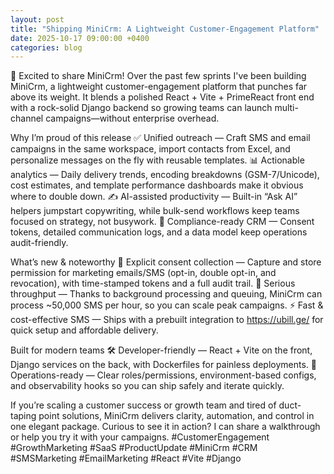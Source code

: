 ```yaml
---
layout: post
title: "Shipping MiniCrm: A Lightweight Customer-Engagement Platform"
date: 2025-10-17 09:00:00 +0400
categories: blog
---
```


🚀 Excited to share MiniCrm!
Over the past few sprints I've been building MiniCrm, a lightweight customer-engagement platform that punches far above its weight. It blends a polished React + Vite + PrimeReact front end with a rock-solid Django backend so growing teams can launch multi-channel campaigns—without enterprise overhead.

Why I’m proud of this release
✅ Unified outreach — Craft SMS and email campaigns in the same workspace, import contacts from Excel, and personalize messages on the fly with reusable templates.
📊 Actionable analytics — Daily delivery trends, encoding breakdowns (GSM-7/Unicode), cost estimates, and template performance dashboards make it obvious where to double down.
✍️ AI-assisted productivity — Built-in “Ask AI” helpers jumpstart copywriting, while bulk-send workflows keep teams focused on strategy, not busywork.
🧾 Compliance-ready CRM — Consent tokens, detailed communication logs, and a data model keep operations audit-friendly.

What’s new & noteworthy
📝 Explicit consent collection — Capture and store permission for marketing emails/SMS (opt-in, double opt-in, and revocation), with time-stamped tokens and a full audit trail.
🚀 Serious throughput — Thanks to background processing and queuing, MiniCrm can process ~50,000 SMS per hour, so you can scale peak campaigns.
⚡ Fast & cost-effective SMS — Ships with a prebuilt integration to https://ubill.ge/ for quick setup and affordable delivery.

Built for modern teams
🛠️ Developer-friendly — React + Vite on the front, Django services on the back, with Dockerfiles for painless deployments.
🧭 Operations-ready — Clear roles/permissions, environment-based configs, and observability hooks so you can ship safely and iterate quickly.

If you’re scaling a customer success or growth team and tired of duct-taping point solutions, MiniCrm delivers clarity, automation, and control in one elegant package.
Curious to see it in action? I can share a walkthrough or help you try it with your campaigns.
#CustomerEngagement #GrowthMarketing #SaaS #ProductUpdate #MiniCrm #CRM #SMSMarketing #EmailMarketing #React #Vite #Django
